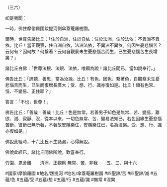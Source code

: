 （三六）

如是我聞：

一時，佛住摩偷羅國跋提河側傘蓋菴羅樹園。

爾時，世尊告諸比丘：「住於自洲，住於自依；住於法洲，住於法依；不異洲不異依。比丘！當正觀察，住自洲自依，法洲法依，不異洲不異依。何因生憂悲惱苦？云何有？因何故？何繫著？云何自觀察未生憂悲惱苦而生，已生憂悲惱苦生長增廣？」

諸比丘白佛：「世尊法根、法眼、法依，唯願為說！諸比丘聞已，當如說奉行。」

佛告比丘：「諦聽，善思，當為汝說。比丘！有色、因色、繫著色，自觀察未生憂悲惱苦而生，已生而復增長廣大；受、想、行、識亦復如是。比丘！頗有色常、恒、不變易、正住耶？」

答言：「不也，世尊！」

佛告比丘：「善哉！善哉！比丘！色是無常。若善男子知色是無常、苦、變易，離欲、滅、寂靜、沒，從本以來，一切色無常、苦、變易法知已，若色因緣生憂悲惱苦斷，彼斷已無所著，不著故安隱樂住，安隱樂住已，名為涅槃。受、想、行、識亦復如是。」

佛說此經時，十六比丘不生諸漏，心得解脫。

佛說此經已，諸比丘聞佛所說，歡喜奉行。

竹園、毘舍離　　清淨、正觀察
無常、苦、非我　　五、三、與十六

#國家/摩偷羅國
#地名/跋提河
#地名/傘蓋菴羅樹園
#四聖諦/苦
#四聖諦/滅
#五蘊/色
#五蘊/受
#五蘊/想
#五蘊/行
#五蘊/識
#無常
#涅槃
